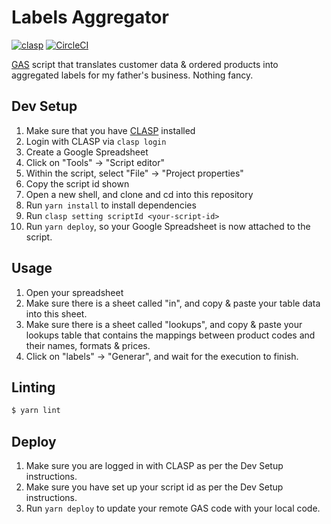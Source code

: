 # Labels Aggregator

[![clasp][clasp-svg]][clasp]
[![CircleCI][ci-status-svg]][ci-status]

[GAS][gas] script that translates customer data & ordered products into aggregated labels for my
father's business. Nothing fancy.

## Dev Setup

1. Make sure that you have [CLASP][clasp] installed
2. Login with CLASP via `clasp login`
3. Create a Google Spreadsheet
4. Click on "Tools" -> "Script editor"
5. Within the script, select "File" -> "Project properties"
6. Copy the script id shown
7. Open a new shell, and clone and cd into this repository
8. Run `yarn install` to install dependencies
9. Run `clasp setting scriptId <your-script-id>`
10. Run `yarn deploy`, so your Google Spreadsheet is now attached to the script.

## Usage

1. Open your spreadsheet
2. Make sure there is a sheet called "in", and copy & paste your table data into this sheet.
3. Make sure there is a sheet called "lookups", and copy & paste your lookups table that contains
   the mappings between product codes and their names, formats & prices.
4. Click on "labels" -> "Generar", and wait for the execution to finish.

## Linting

```sh
$ yarn lint
```

## Deploy

1. Make sure you are logged in with CLASP as per the Dev Setup instructions.
2. Make sure you have set up your script id as per the Dev Setup instructions.
3. Run `yarn deploy` to update your remote GAS code with your local code.

[clasp-svg]: https://img.shields.io/badge/built%20with-clasp-4285f4.svg
[clasp]: https://github.com/google/clasp
[ci-status-svg]: https://circleci.com/gh/sasalatart/labels-aggregator.svg?style=svg
[ci-status]: https://circleci.com/gh/sasalatart/labels-aggregator
[gas]: https://developers.google.com/apps-script

